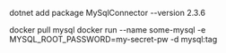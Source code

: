 
dotnet add package MySqlConnector --version 2.3.6


docker pull mysql
docker run --name some-mysql -e MYSQL_ROOT_PASSWORD=my-secret-pw -d mysql:tag